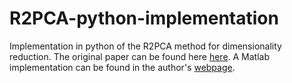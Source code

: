 # R2PCA-python-implementation

Implementation in python of the R2PCA method for dimensionality reduction. The original paper can be found here  [here](https://danielpimentel.github.io/papers/R2PCA.pdf). A Matlab implementation can be found in the author's [webpage](https://danielpimentel.github.io/publications.html).
